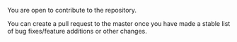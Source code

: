 You are open to contribute to the repository.

You can create a pull request to the master once you have made a stable list of bug fixes/feature additions or other changes.
